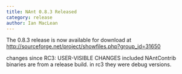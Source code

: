 ```yaml
---
title: NAnt 0.8.3 Released
category: release
author: Ian MacLean
---
```


The 0.8.3 release is now available for download at
http://sourceforge.net/project/showfiles.php?group_id=31650

changes since RC3:
USER-VISIBLE CHANGES
included NAntContrib binaries are from a release build. in rc3 they were debug versions.